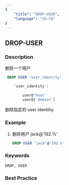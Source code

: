 ```yaml
---
{
    "title": "DROP-USER",
    "language": "zh-CN"
}
---
```


<!--
Licensed to the Apache Software Foundation (ASF) under one
or more contributor license agreements.  See the NOTICE file
distributed with this work for additional information
regarding copyright ownership.  The ASF licenses this file
to you under the Apache License, Version 2.0 (the
"License"); you may not use this file except in compliance
with the License.  You may obtain a copy of the License at

  http://www.apache.org/licenses/LICENSE-2.0

Unless required by applicable law or agreed to in writing,
software distributed under the License is distributed on an
"AS IS" BASIS, WITHOUT WARRANTIES OR CONDITIONS OF ANY
KIND, either express or implied.  See the License for the
specific language governing permissions and limitations
under the License.
-->

## DROP-USER

### Description

删除一个用户

```sql
 DROP USER 'user_identity'

    `user_identity`:
    
        user@'host'
        user@['domain']
```

 删除指定的 user identitiy.

### Example

1. 删除用户 jack@'192.%'

    ```sql
    DROP USER 'jack'@'192.%'
    ```

### Keywords

    DROP, USER

### Best Practice

